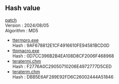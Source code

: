 ## Hash value

  [patch](https://github.com/TeraTermProject/teraterm/pull/269/files)  
  Version   : 2024/08/05  
  Algorithm : MD5

  - [ttermpro.exe](https://github.com/hkanou/ttpmacro/raw/main/ttpmacro4/Release/ttermpro.exe)  
    Hash      : 9AF678812E1CF4916610FE94581BCD0D
  - [ttpmacro.exe](https://github.com/hkanou/ttpmacro/raw/main/ttpmacro4/Release/ttpmacro.exe)  
    Hash      : 0D7CC396B2B4EA108D8CF2006F468968
  - [teratermj.chm](https://github.com/hkanou/ttpmacro/raw/main/ttpmacro4/Release/teratermj.chm)  
    Hash      : F2776A0C29050710206E4972777D5CED
  - [teraterm.chm](https://github.com/hkanou/ttpmacro/raw/main/ttpmacro4/Release/teraterm.chm)  
    Hash      : DBB5E6AF289E92FD6C26002444A51846
